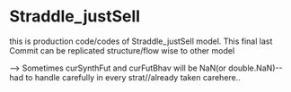 # Straddle_justSell
this is production code/codes of Straddle_justSell model.
This final last Commit can be replicated structure/flow wise to other model

--> Sometimes curSynthFut and curFutBhav will be NaN(or double.NaN)--had to handle carefully in every strat//already taken carehere..

